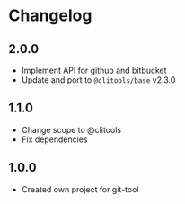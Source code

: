 # Changelog

## 2.0.0

* Implement API for github and bitbucket
* Update and port to `@clitools/base` v2.3.0

## 1.1.0

* Change scope to @clitools
* Fix dependencies

## 1.0.0

* Created own project for git-tool